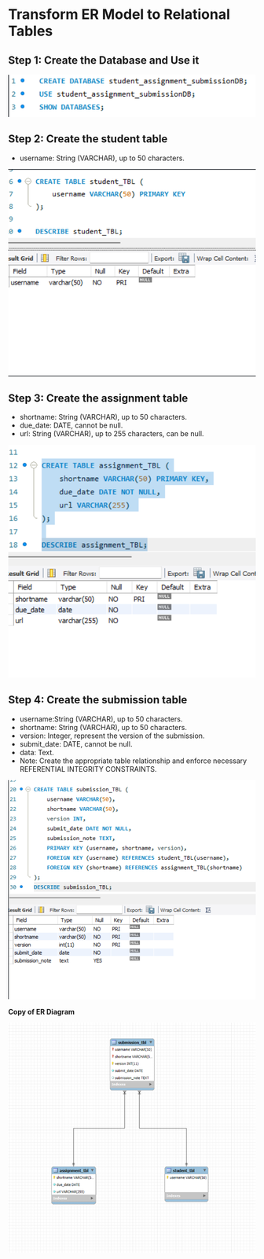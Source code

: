 # Transform ER Model to Relational Tables

## Step 1: Create the Database and Use it

<img src="images/submissionDB.png" alt="alt text" width="600">

## Step 2: Create the student table

- username: String (VARCHAR), up to 50 characters.
  
<img src="images/Student tbl.png" alt="alt text" width="600">


## Step 3: Create the assignment table

- shortname: String (VARCHAR), up to 50 characters.
- due_date: DATE, cannot be null.
- url: String (VARCHAR), up to 255 characters, can be null.
  
<img src="images/assignment tbl.png" alt="alt text" width="600">


## Step 4: Create the submission table

- username:String (VARCHAR), up to 50 characters.
- shortname: String (VARCHAR), up to 50 characters.
- version: Integer, represent the version of the submission.
- submit_date: DATE, cannot be null.
- data: Text.
- Note: Create the appropriate table relationship and enforce necessary REFERENTIAL INTEGRITY CONSTRAINTS.
  
 <img src="images/submission tbl.png" alt="alt text" width="600">


**Copy of ER Diagram**

  <img src="images/ERD.png" alt="alt text" width="600">

  


